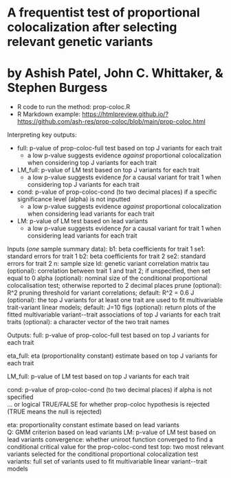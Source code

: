 # A frequentist test of proportional colocalization after selecting relevant genetic variants #
# by Ashish Patel, John C. Whittaker, & Stephen Burgess #

* R code to run the method: prop-coloc.R
* R Markdown example: https://htmlpreview.github.io/?https://github.com/ash-res/prop-coloc/blob/main/prop-coloc.html

Interpreting key outputs:
 * full: p-value of prop-coloc-full test based on top J variants for each trait
     * a low p-value suggests evidence *against* proportional colocalization when considering top J variants for each trait  
 * LM_full: p-value of LM test based on top J variants for each trait
     * a low p-value suggests evidence *for* a causal variant for trait 1 when considering top J variants for each trait  
 * cond: p-value of prop-coloc-cond (to two decimal places) if a specific significance level (alpha) is not inputted
     * a low p-value suggests evidence *against* proportional colocalization when considering lead variants for each trait
 * LM: p-value of LM test based on lead variants
     * a low p-value suggests evidence *for* a causal variant for trait 1 when considering lead variants for each trait

Inputs (*one* sample summary data):
  b1: beta coefficients for trait 1
  se1: standard errors for trait 1
  b2: beta coefficients for trait 2
  se2: standard errors for trait 2
  n: sample size
  ld: genetic variant correlation matrix
  tau (optional): correlation between trait 1 and trait 2; if unspecified, then set equal to 0
  alpha (optional): nominal size of the conditional proportional colocalisation test; otherwise reported to 2 decimal places
  prune (optional): R^2 pruning threshold for variant correlations; default: R^2 = 0.6
  J (optional): the top J variants for at least one trait are used to fit multivariable trait-variant linear models; default: J=10
  figs (optional): return plots of the fitted multivariable variant--trait associations of top J variants for each trait
  traits (optional): a character vector of the two trait names

Outputs:
  full: p-value of prop-coloc-full test based on top J variants for each trait  
  
  eta_full: eta (proportionality constant) estimate based on top J variants for each trait  
  
  LM_full: p-value of LM test based on top J variants for each trait  
  
  cond: p-value of prop-coloc-cond (to two decimal places) if alpha is not specified  
  ... or logical TRUE/FALSE for whether prop-coloc hypothesis is rejected (TRUE means the null is rejected)  
  
  eta: proportionality constant estimate based on lead variants  
  Q: GMM criterion based on lead variants
  LM: p-value of LM test based on lead variants
  convergence: whether uniroot function converged to find a conditional critical value for the prop-coloc-cond test
  top: two most relevant variants selected for the conditional proportional colocalization test
  variants: full set of variants used to fit multivariable linear variant--trait models

